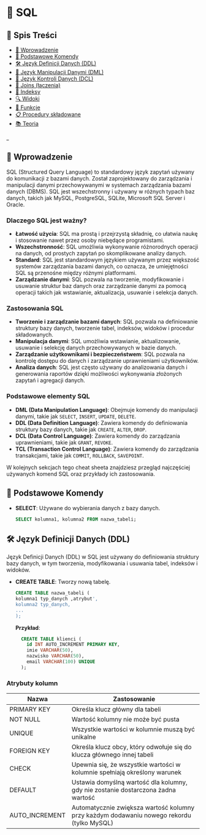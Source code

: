 # 📘 SQL


## 📄 Spis Treści
- [📖 Wprowadzenie](#wprowadzenie)
- [🔧 Podstawowe Komendy](#podstawowe-komendy)
- [🛠️ Język Definicji Danych (DDL)](#język-definicji-danych-ddl)
- [📝 Język Manipulacji Danymi (DML)](#język-manipulacji-danymi-dml)
- [🔐 Język Kontroli Danych (DCL)](#język-kontroli-danych-dcl)
- [🔗 Joins (łączenia)](#joins-łączenia)
- [📑 Indeksy](#indeksy)
- [🔍 Widoki](#widoki)
- [🔣 Funkcje](#funkcje)
- [📋 Procedury składowane](#procedury-składowane)
- [📚 Teoria](#teoria)

_

## 📖 Wprowadzenie
SQL (Structured Query Language) to standardowy język zapytań używany do komunikacji z bazami danych. Został zaprojektowany do zarządzania i manipulacji danymi przechowywanymi w systemach zarządzania bazami danych (DBMS). SQL jest wszechstronny i używany w różnych typach baz danych, takich jak MySQL, PostgreSQL, SQLite, Microsoft SQL Server i Oracle.

### Dlaczego SQL jest ważny?
- **Łatwość użycia**: SQL ma prostą i przejrzystą składnię, co ułatwia naukę i stosowanie nawet przez osoby niebędące programistami.
- **Wszechstronność**: SQL umożliwia wykonywanie różnorodnych operacji na danych, od prostych zapytań po skomplikowane analizy danych.
- **Standard**: SQL jest standardowym językiem używanym przez większość systemów zarządzania bazami danych, co oznacza, że umiejętności SQL są przenośne między różnymi platformami.
- **Zarządzanie danymi**: SQL pozwala na tworzenie, modyfikowanie i usuwanie struktur baz danych oraz zarządzanie danymi za pomocą operacji takich jak wstawianie, aktualizacja, usuwanie i selekcja danych.

### Zastosowania SQL
- **Tworzenie i zarządzanie bazami danych**: SQL pozwala na definiowanie struktury bazy danych, tworzenie tabel, indeksów, widoków i procedur składowanych.
- **Manipulacja danymi**: SQL umożliwia wstawianie, aktualizowanie, usuwanie i selekcję danych przechowywanych w bazie danych.
- **Zarządzanie użytkownikami i bezpieczeństwem**: SQL pozwala na kontrolę dostępu do danych i zarządzanie uprawnieniami użytkowników.
- **Analiza danych**: SQL jest często używany do analizowania danych i generowania raportów dzięki możliwości wykonywania złożonych zapytań i agregacji danych.

### Podstawowe elementy SQL
- **DML (Data Manipulation Language)**: Obejmuje komendy do manipulacji danymi, takie jak `SELECT`, `INSERT`, `UPDATE`, `DELETE`.
- **DDL (Data Definition Language)**: Zawiera komendy do definiowania struktury bazy danych, takie jak `CREATE`, `ALTER`, `DROP`.
- **DCL (Data Control Language)**: Zawiera komendy do zarządzania uprawnieniami, takie jak `GRANT`, `REVOKE`.
- **TCL (Transaction Control Language)**: Zawiera komendy do zarządzania transakcjami, takie jak `COMMIT`, `ROLLBACK`, `SAVEPOINT`.

W kolejnych sekcjach tego cheat sheeta znajdziesz przegląd najczęściej używanych komend SQL oraz przykłady ich zastosowania.


## 🔧 Podstawowe Komendy
- **SELECT**: Używane do wybierania danych z bazy danych.
  ```sql
  SELECT kolumna1, kolumna2 FROM nazwa_tabeli;

  
## 🛠️ Język Definicji Danych (DDL)
Język Definicji Danych (DDL) w SQL jest używany do definiowania struktury bazy danych, w tym tworzenia, modyfikowania i usuwania tabel, indeksów i widoków.

- **CREATE TABLE**: Tworzy nową tabelę.
    ```sql
    CREATE TABLE nazwa_tabeli (
    kolumna1 typ_danych ,atrybut',
    kolumna2 typ_danych,
    ...
    );
    ```
  **Przykład**:
  ```sql
    CREATE TABLE klienci (
      id INT AUTO_INCREMENT PRIMARY KEY,
      imie VARCHAR(50),
      nazwisko VARCHAR(50),
      email VARCHAR(100) UNIQUE
    );
  ```
### **Atrybuty kolumn**

| Nazwa | Zastosowanie |
|-------|--------------|
| PRIMARY KEY | Określa klucz główny dla tabeli |
| NOT NULL | Wartość kolumny nie może być pusta |
| UNIQUE | Wszystkie wartości w kolumnie muszą być unikalne |
| FOREIGN KEY | Określa klucz obcy, który odwołuje się do klucza głównego innej tabeli |
| CHECK | Upewnia się, że wszystkie wartości w kolumnie spełniają określony warunek |
| DEFAULT | Ustawia domyślną wartość dla kolumny, gdy nie zostanie dostarczona żadna wartość |
| AUTO_INCREMENT | Automatycznie zwiększa wartość kolumny przy każdym dodawaniu nowego rekordu (tylko MySQL) |
